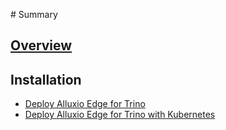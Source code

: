 ‌# Summary​

## [Overview](overview/Overview.md)

## Installation

* [Deploy Alluxio Edge for Trino](installation/DeployAlluxioEdge.md)
* [Deploy Alluxio Edge for Trino with Kubernetes](installation/DeployAlluxioEdgeWithK8s.md)
